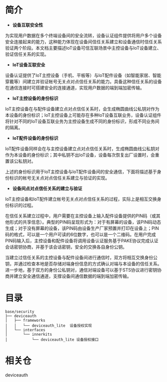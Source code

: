# 简介<a name="ZH-CN_TOPIC_0000001085515342"></a>

-   **设备互联安全性**

为实现用户数据在多个终端设备间的安全流转，设备认证组件提供将用户多个设备安全连接起来的能力，这种能力体现在设备间信任关系建立和设备通信时信任关系验证两个阶段。本文档主要描述IoT设备可信互联场景中主控设备与IoT设备建立、验证信任关系的实现。

-   **IoT设备互联安全**

设备认证提供了IoT主控设备（手机、平板等）与IoT配件设备（如智能家居、智能穿戴等）间建立并验证帐号无关点对点信任关系的能力。具备这种信任关系的设备在通信连接时可搭建安全的连接通道，实现用户数据的端到端加密传输。

-   **IoT主控设备的身份标识**

IoT主控设备在与配件设备建立点对点信任关系时，会生成椭圆曲线公私钥对作为本设备的身份标识；IoT主控设备上可能存在多种IoT设备互联业务，设备认证组件将针对不同的IoT设备互联业务为主控设备生成不同的身份标识，形成不同业务间的隔离。

-   **IoT配件设备的身份标识**

IoT配件设备同样会在与主控设备建立点对点信任关系时，生成椭圆曲线公私钥对作为本设备的身份标识；其中私钥不出IoT设备，设备每次恢复出厂设置时，会重置该公私钥对。

上述的身份标识用于IoT主控设备与IoT配件设备间的安全通信，下面将描述基于身份标识的帐号无关点对点信任关系建立与验证的实现。

-   **设备间点对点信任关系的建立与验证**

IoT主控设备和IoT配件建立帐号无关点对点信任关系的过程，实际上是相互交换身份标识的过程。

在信任关系建立过程中，用户需要在主控设备上输入配件设备提供的PIN码（或其他形式的共享信息）。典型的PIN码呈现形式为：对于有屏幕的设备，该PIN码动态生成；对于没有屏幕的设备，该PIN码由设备生产厂家预置并打印在设备上；PIN码的格式，可以是一个用户可读的6位数字，也可以是一个二维码。在用户完成PIN码输入后，主控设备和配件设备将调用设备认证服务基于PAKE协议完成认证会话密钥协商，并基于该会话密钥，安全的交换各自身份公钥。

当建立过信任关系的主控设备与配件设备间进行通信时，双方将相互交换身份公钥，并通过检查本地是否存储对端身份信息的方式确认对端与本设备的信任关系。进一步地，基于双方的身份公私钥对，通信对端设备可以基于STS协议进行密钥协商并建立安全通信通道，支撑设备间通信数据的端到端加密传输。

# 目录<a name="ZH-CN_TOPIC_0000001085515522"></a>

```
base/security
├── deviceauth
│   ├── frameworks
│   │   └── deviceauth_lite  设备授权实现
│   └── interfaces
│       └── innerkits
│           └── deviceauth_lite 设备授权接口
```

# 相关仓<a name="ZH-CN_TOPIC_0000001085355664"></a>

deviceauth
